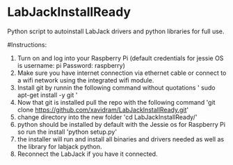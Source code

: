 # LabJackInstallReady
Python script to autoinstall LabJack drivers and python libraries for full use.

#Instructions:
1. Turn on and log into your Raspberry Pi (default credentials for jessie OS is username: pi   Password: raspberry)
2. Make sure you have internet connection via ethernet cable or connect to a wifi network using the integrated wifi module.
3. Install git by runnin the following command without quotations ' sudo apt-get install -y git '
4. Now that git is installed pull the repo with the following command 'git clone https://github.com/xavidram/LabJackInstallReady.git'
5. change directory into the new folder 'cd LabJackInstallReady/'
6. python should be installed by default with the Jessie os for Raspberry Pi so run the install 'python setup.py'
7. the installer will run and install all binaries and drivers needed as well as the library for labjack python.
8. Reconnect the LabJack if you have it connected.

